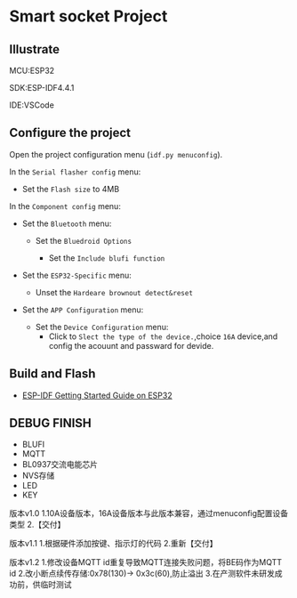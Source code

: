 # Smart socket Project


## Illustrate
MCU:ESP32

SDK:ESP-IDF4.4.1

IDE:VSCode

## Configure the project
Open the project configuration menu (`idf.py menuconfig`).

In the `Serial flasher config` menu:

* Set the `Flash size` to 4MB

In the `Component config` menu:

* Set the `Bluetooth` menu:

    * Set the `Bluedroid Options`

        * Set the `Include blufi function`

* Set the `ESP32-Specific` menu:

    * Unset the `Hardeare brownout detect&reset`

* Set the `APP Configuration` menu:
    * Set the `Device Configuration` menu:
        * Click to `Slect the type of the device.`,choice `16A` device,and config the acouunt and passward for devide.

## Build and Flash
* [ESP-IDF Getting Started Guide on ESP32](https://docs.espressif.com/projects/esp-idf/en/latest/esp32/get-started/index.html)

## DEBUG FINISH
* BLUFI
* MQTT
* BL0937交流电能芯片
* NVS存储
* LED
* KEY

版本v1.0
1.10A设备版本，16A设备版本与此版本兼容，通过menuconfig配置设备类型
2.【交付】

版本v1.1
1.根据硬件添加按键、指示灯的代码
2.重新【交付】

版本v1.2
1.修改设备MQTT id重复导致MQTT连接失败问题，将BE码作为MQTT id
2.改小断点续传存储:0x78(130)-> 0x3c(60),防止溢出
3.在产测软件未研发成功前，供临时测试